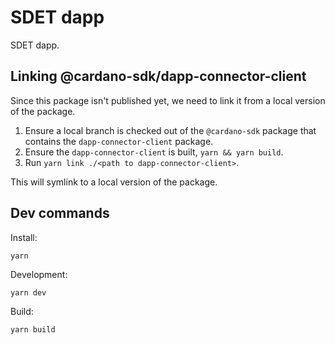 # SDET dapp

SDET dapp.

## Linking @cardano-sdk/dapp-connector-client

Since this package isn't published yet, we need to link it from a local version of the package.

1. Ensure a local branch is checked out of the `@cardano-sdk` package that contains the `dapp-connector-client` package.
2. Ensure the `dapp-connector-client` is built, `yarn && yarn build`. 
3. Run `yarn link ./<path to dapp-connector-client>`.

This will symlink to a local version of the package.

## Dev commands

Install:

```console
yarn
```

Development:

```console
yarn dev
```

Build:

```console
yarn build
```
